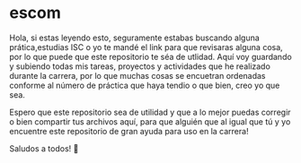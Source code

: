 # escom
 
Hola, si estas leyendo esto, seguramente estabas buscando alguna prática,estudias ISC o yo te mandé el link para que revisaras alguna cosa, por lo que puede que este repositorio te séa de utlidad. Aquí voy guardando y subiendo todas mis tareas, proyectos y actividades que he realizado durante la carrera, por lo que muchas cosas se encuetran ordenadas conforme al número de práctica que haya tendio o que bien, creo yo que sea.

Espero que este repositorio sea de utilidad y que a lo mejor puedas corregir o bien compartir tus archivos aquí, para que alguién que al igual que tú y yo encuentre este repositorio de gran ayuda para uso en la carrera!

Saludos a todos! 🤠